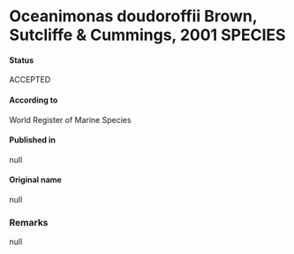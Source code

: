 # Oceanimonas doudoroffii Brown, Sutcliffe & Cummings, 2001 SPECIES

#### Status
ACCEPTED

#### According to
World Register of Marine Species

#### Published in
null

#### Original name
null

### Remarks
null